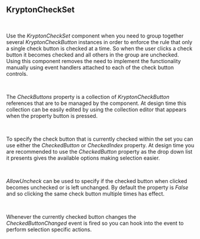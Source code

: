 ## KryptonCheckSet

 

Use the *KryptonCheckSet* component when you need to group together several
*KryptonCheckButton* instances in order to enforce the rule that only a single
check button is checked at a time. So when the user clicks a check button it
becomes checked and all others in the group are unchecked. Using this component
removes the need to implement the functionality manually using event handlers
attached to each of the check button controls.

 

The *CheckButtons* property is a collection of *KryptonCheckButton* references
that are to be managed by the component. At design time this collection can be
easily edited by using the collection editor that appears when the property
button is pressed.

 

To specify the check button that is currently checked within the set you can use
either the *CheckedButton* or *CheckedIndex* property. At design time you are
recommended to use the *CheckedButton* property as the drop down list it
presents gives the available options making selection easier.

 

*AllowUncheck* can be used to specify if the checked button when clicked becomes
unchecked or is left unchanged. By default the property is *False* and so
clicking the same check button multiple times has effect.

 

Whenever the currently checked button changes the *CheckedButtonChanged* event
is fired so you can hook into the event to perform selection specific actions.
